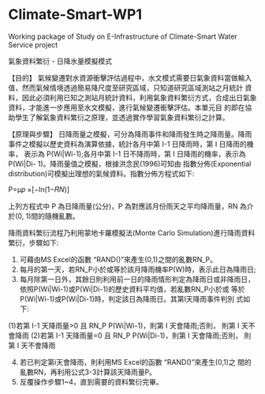 # Climate-Smart-WP1
Working package of Study on E-Infrastructure of Climate-Smart Water Service project

氣象資料繁衍 - 日降水量模擬模式

【目的】
  氣候變遷對水資源衝擊評估過程中，水文模式需要日氣象資料當做輸入值，然而氣候情境透過簡易降尺度至研究區域，只知道研究區域測站之月統計
資料，因此必須利用已知之測站月統計資料，利用氣象資料繁衍方式，合成出日氣象資料，才能進一步應用至水文模擬，進行氣候變遷衝擊評估。本單元目
的即在協助學生了解氣象資料繁衍之原理，並透過實作學習氣象資料繁衍之計算。


【原理與步驟】
  日降雨量之模擬，可分為降雨事件和降雨發生時之降雨量。降雨事件之模擬以歷史資料為演算依據，統計各月中第 I-1 日降雨時，第 I 日降雨的機率，
表示為 P(Wi|Wi-1);各月中第 I-1 日不降雨時，第 I 日降雨的機率，表示為 P(Wi|Di- 1)。降雨量值之模擬，根據洪念民(1996)可知由
指數分佈(Exponential distribution)可模擬出理想的氣候資料。指數分佈方程式如下:

P=μ𝑝 ×[−ln(⁡1−𝑅𝑁)]

  上列方程式中 P 為日降雨量(公分)，P 為對應該月份雨天之平均降雨量，RN 為介於(0, 1)間的隨機亂數。

  降雨資料繁衍流程乃利用蒙地卡羅模擬法(Monte Carlo Simulation)進行降雨資料繁衍，步驟如下:

1. 可藉由MS Excel的函數 “RAND()”來產生(0,1)之間的亂數RN_P。
2. 每月的第一天，若RN_P小於或等於該月降雨機率P(W)時，表示此日為降雨日;
3. 每月除第一日外，其餘日則利用前一日的降雨情形判定為降雨日或非降雨日，依照P(Wi|Wi-1)或P(Wi|Di-1)的歷史資料平均值，若亂數RN_P小於或
   等於P(Wi|Wi-1)或P(Wi|Di-1)時，判定該日為降雨日。其第I天降雨事件判別 式如下:
   
(1)若第 I-1 天降雨量>0 且 RN_P P(Wi|Wi-1)，則第 I 天會降雨;否則， 則第 I 天不會降雨
(2)若第 I-1 天降雨量=0 且 RN_P P(Wi|Di-1)，則第 I 天會降雨;否則， 則第 I 天不會降雨

4. 若已判定第i天會降雨，則利用MS Excel的函數 “RAND()”來產生(0,1)之 間的亂數RN，再利用公式3-3計算該天降雨量P。
5. 反覆操作步驟1~4，直到需要的資料繁衍完畢。
